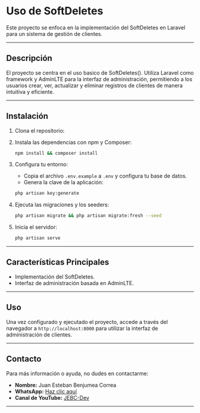# Uso de SoftDeletes

Este proyecto se enfoca en la implementación del SoftDeletes en Laravel para un sistema de gestión de clientes.

---

## Descripción

El proyecto se centra en el uso basico de SoftDeletes(). Utiliza Laravel como framework y AdminLTE para la interfaz de administración, permitiendo a los usuarios crear, ver, actualizar y eliminar registros de clientes de manera intuitiva y eficiente.

---

## Instalación

1. Clona el repositorio:
2. Instala las dependencias con npm y Composer:

    ```bash
    npm install && composer install
    ```

3. Configura tu entorno:

    - Copia el archivo `.env.example` a `.env` y configura tu base de datos.
    - Genera la clave de la aplicación:

    ```bash
    php artisan key:generate
    ```

4. Ejecuta las migraciones y los seeders:

    ```bash
    php artisan migrate && php artisan migrate:fresh --seed
    ```

5. Inicia el servidor:

    ```bash
    php artisan serve
    ```

---

## Características Principales

-   Implementación del SoftDeletes.
-   Interfaz de administración basada en AdminLTE.

---

## Uso

Una vez configurado y ejecutado el proyecto, accede a través del navegador a `http://localhost:8000` para utilizar la interfaz de administración de clientes.

---

## Contacto

Para más información o ayuda, no dudes en contactarme:

-   **Nombre:** Juan Esteban Benjumea Correa
-   **WhatsApp:** [Haz clic aquí](https://wa.me/573052850514)
-   **Canal de YouTube:** [JEBC-Dev](https://www.youtube.com/@jebcdev)

---
